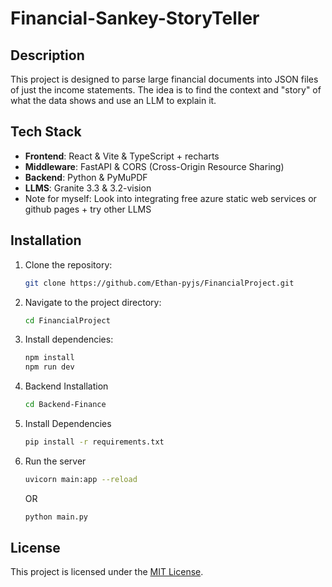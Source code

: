 # Financial-Sankey-StoryTeller

## Description
This project is designed to parse large financial documents into JSON files of just the income statements. The idea is to find the context and "story" of what the data shows and use an LLM to explain it.

## Tech Stack
- **Frontend**: React & Vite & TypeScript + recharts
- **Middleware**: FastAPI & CORS (Cross-Origin Resource Sharing)
- **Backend**: Python & PyMuPDF
- **LLMS**: Granite 3.3  & 3.2-vision
- Note for myself: Look into integrating free azure static web services or github pages + try other LLMS

## Installation
1. Clone the repository:
    ```bash
    git clone https://github.com/Ethan-pyjs/FinancialProject.git
    ```
2. Navigate to the project directory:
    ```bash
    cd FinancialProject
    ```
3. Install dependencies:
    ```bash
    npm install
    npm run dev
    ```

4. Backend Installation
    ```bash
    cd Backend-Finance
    ```
5. Install Dependencies
    ```bash
    pip install -r requirements.txt
    ```
6. Run the server
    ```bash
    uvicorn main:app --reload
    ```
    OR
    ```bash
    python main.py
    ```
## License
This project is licensed under the [MIT License](LICENSE).

